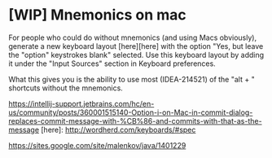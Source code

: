 # [WIP] Mnemonics on mac

For people who could do without mnemonics (and using Macs obviously), generate a new keyboard layout [here][here] with the option "Yes, but leave the "option" keystrokes blank" selected. Use this keyboard layout by adding it under the "Input Sources" section in Keyboard preferences.

What this gives you is the ability to use most (IDEA-214521) of the "alt + <character>" shortcuts without the mnemonics.


https://intellij-support.jetbrains.com/hc/en-us/community/posts/360001515140-Option-i-on-Mac-in-commit-dialog-replaces-commit-message-with-%CB%86-and-commits-with-that-as-the-message
[here]: http://wordherd.com/keyboards/#spec

https://sites.google.com/site/malenkov/java/1401229
